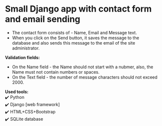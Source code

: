 # Small Django app with contact form and email sending
- The contact form consists of - Name, Email and Message text.
- When you click on the Send button, it saves the message to the database and also sends this message to the email of the site administrator.

__Validation fields:__    
- On the Name field - the Name should not start with a nubmer, also, the Name must not contain numbers or spaces. 
- On the Text field - the number of message characters should not exceed 2000.



__Used tools:__    
:heavy_check_mark: Python    
:heavy_check_mark: Django [web framework]    
:heavy_check_mark: HTML+CSS+Bootstrap    
:heavy_check_mark: SQLite database    
